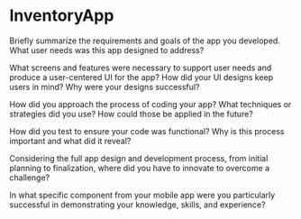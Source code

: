 # InventoryApp

Briefly summarize the requirements and goals of the app you developed. What user needs was this app designed to address?

  

What screens and features were necessary to support user needs and produce a user-centered UI for the app? How did your UI designs keep users in mind? Why were your designs successful?

  

How did you approach the process of coding your app? What techniques or strategies did you use? How could those be applied in the future?

  

How did you test to ensure your code was functional? Why is this process important and what did it reveal?

  
  
Considering the full app design and development process, from initial planning to finalization, where did you have to innovate to overcome a challenge?

  
  
In what specific component from your mobile app were you particularly successful in demonstrating your knowledge, skills, and experience?

  
